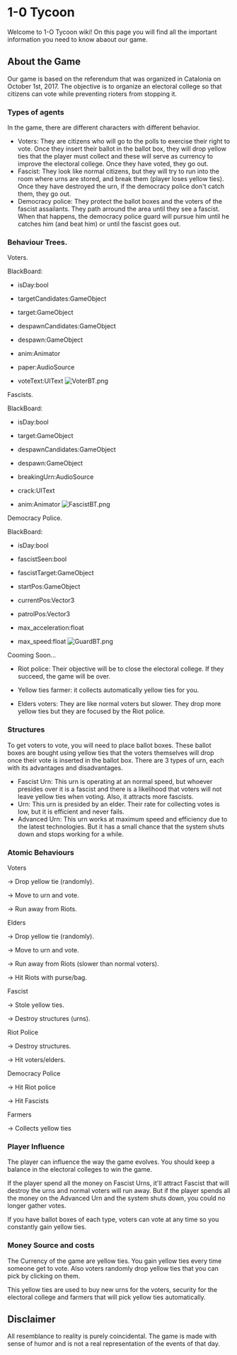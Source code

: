 # 1-0 Tycoon

Welcome to 1-O Tycoon wiki! On this page you will find all the important information you need to know abaout our game.

## About the Game

Our game is based on the referendum that was organized in Catalonia on October 1st, 2017. The objective is to organize an electoral college so that citizens can vote while preventing rioters from stopping it.

### Types of agents

In the game, there are different characters with different behavior.

- Voters: They are citizens who will go to the polls to exercise their right to vote. Once they insert their ballot in the ballot box, they will drop yellow ties that the player must collect and these will serve as currency to improve the electoral college. Once they have voted, they go out.
- Fascist: They look like normal citizens, but they will try to run into the room where urns are stored, and break them (player loses yellow ties). Once they have destroyed the urn, if the democracy police don't catch them, they go out.
- Democracy police: They protect the ballot boxes and the voters of the fascist assailants. They path arround the area until they see a fascist. When that happens, the democracy police guard will pursue him until he catches him (and beat him) or until the fascist goes out.


### Behaviour Trees.

Voters.

BlackBoard:

 - isDay:bool

 - targetCandidates:GameObject

 - target:GameObject

 - despawnCandidates:GameObject

 - despawn:GameObject

 - anim:Animator

 - paper:AudioSource

 - voteText:UIText
![VoterBT.png](https://bitbucket.org/repo/ngBnG9X/images/1104180560-VoterBT.png)

Fascists.

BlackBoard:

 - isDay:bool

 - target:GameObject

 - despawnCandidates:GameObject

 - despawn:GameObject

 - breakingUrn:AudioSource

 - crack:UIText

 - anim:Animator
![FascistBT.png](https://bitbucket.org/repo/ngBnG9X/images/2447627923-FascistBT.png)


Democracy Police.

BlackBoard:

 - isDay:bool

 - fascistSeen:bool

 - fascistTarget:GameObject

 - startPos:GameObject

 - currentPos:Vector3

 - patrolPos:Vector3

 - max_acceleration:float

 - max_speed:float
![GuardBT.png](https://bitbucket.org/repo/ngBnG9X/images/2269277412-GuardBT.png)



Cooming Soon...

- Riot police: Their objective will be to close the electoral college. If they succeed, the game will be over.

- Yellow ties farmer: it collects automatically yellow ties for you.

- Elders voters: They are like normal voters but slower. They drop more yellow ties but they are focused by the Riot police.


### Structures

To get voters to vote, you will need to place ballot boxes. These ballot boxes are bought using yellow ties that the voters themselves will drop once their vote is inserted in the ballot box. There are 3 types of urn, each with its advantages and disadvantages.

- Fascist Urn: This urn is operating at an normal speed, but whoever presides over it is a fascist and there is a likelihood that voters will not leave yellow ties when voting. Also, it attracts more fascists.
- Urn: This urn is presided by an elder. Their rate for collecting votes is low, but it is efficient and never fails.
- Advanced Urn: This urn works at maximum speed and efficiency due to the latest technologies. But it has a small chance that the system shuts down and stops working for a while.

### Atomic Behaviours

Voters 

-> Drop yellow tie (randomly).

-> Move to urn and vote.

-> Run away from Riots.

Elders

-> Drop yellow tie (randomly).

-> Move to urn and vote.

-> Run away from Riots (slower than normal voters).

-> Hit Riots with purse/bag.

Fascist

-> Stole yellow ties.

-> Destroy structures (urns).

Riot Police

-> Destroy structures.

-> Hit voters/elders.

Democracy Police

-> Hit Riot police

-> Hit Fascists

Farmers

-> Collects yellow ties

### Player Influence

The player can influence the way the game evolves. You should keep a balance in the electoral colleges to win the game. 

If the player spend all the money on Fascist Urns, it'll attract Fascist that will destroy the urns and normal voters will run away. But if the player spends all the money on the Advanced Urn and the system shuts down, you could no longer gather votes.

If you have ballot boxes of each type, voters can vote at any time so you constantly gain yellow ties.

### Money Source and costs

The Currency of the game are yellow ties. You gain yellow ties every time someone get to vote. Also voters randomly drop yellow ties that you can pick by clicking on them. 

This yellow ties are used to buy new urns for the voters, security for the electoral college and farmers that will pick yellow ties automatically. 

## Disclaimer

All resemblance to reality is purely coincidental. The game is made with sense of humor and is not a real representation of the events of that day.